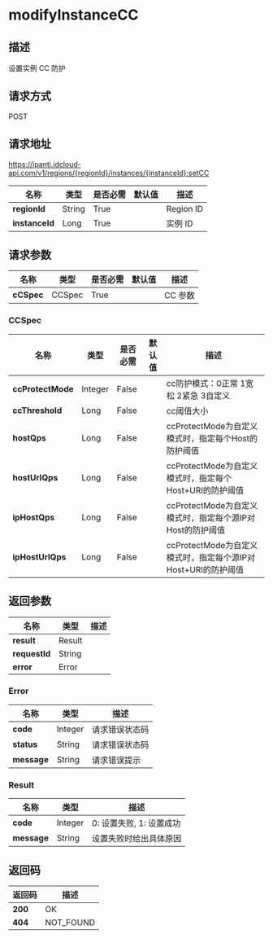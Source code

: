 # modifyInstanceCC


## 描述
设置实例 CC 防护

## 请求方式
POST

## 请求地址
https://ipanti.jdcloud-api.com/v1/regions/{regionId}/instances/{instanceId}:setCC

|名称|类型|是否必需|默认值|描述|
|---|---|---|---|---|
|**regionId**|String|True| |Region ID|
|**instanceId**|Long|True| |实例 ID|

## 请求参数
|名称|类型|是否必需|默认值|描述|
|---|---|---|---|---|
|**cCSpec**|CCSpec|True| |CC 参数|

### CCSpec
|名称|类型|是否必需|默认值|描述|
|---|---|---|---|---|
|**ccProtectMode**|Integer|False| |cc防护模式：0正常 1宽松 2紧急 3自定义|
|**ccThreshold**|Long|False| |cc阈值大小|
|**hostQps**|Long|False| |ccProtectMode为自定义模式时，指定每个Host的防护阈值|
|**hostUrlQps**|Long|False| |ccProtectMode为自定义模式时，指定每个Host+URI的防护阈值|
|**ipHostQps**|Long|False| |ccProtectMode为自定义模式时，指定每个源IP对Host的防护阈值|
|**ipHostUrlQps**|Long|False| |ccProtectMode为自定义模式时，指定每个源IP对Host+URI的防护阈值|

## 返回参数
|名称|类型|描述|
|---|---|---|
|**result**|Result| |
|**requestId**|String| |
|**error**|Error| |

### Error
|名称|类型|描述|
|---|---|---|
|**code**|Integer|请求错误状态码|
|**status**|String|请求错误状态码|
|**message**|String|请求错误提示|
### Result
|名称|类型|描述|
|---|---|---|
|**code**|Integer|0: 设置失败, 1: 设置成功|
|**message**|String|设置失败时给出具体原因|

## 返回码
|返回码|描述|
|---|---|
|**200**|OK|
|**404**|NOT_FOUND|
